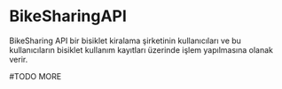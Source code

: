 # BikeSharingAPI
BikeSharing API bir bisiklet kiralama şirketinin kullanıcıları ve bu kullanıcıların bisiklet kullanım kayıtları üzerinde işlem yapılmasına olanak verir.

#TODO MORE
